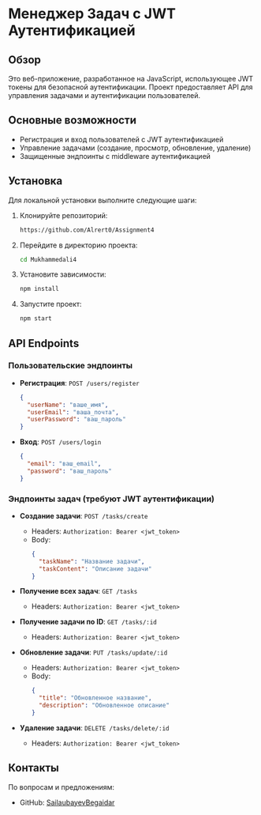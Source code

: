 # Менеджер Задач с JWT Аутентификацией

## Обзор

Это веб-приложение, разработанное на JavaScript, использующее JWT токены для безопасной аутентификации. Проект предоставляет API для управления задачами и аутентификации пользователей.

## Основные возможности

- Регистрация и вход пользователей с JWT аутентификацией
- Управление задачами (создание, просмотр, обновление, удаление)
- Защищенные эндпоинты с middleware аутентификацией

## Установка

Для локальной установки выполните следующие шаги:

1. Клонируйте репозиторий:
   ```bash
   https://github.com/Alrert0/Assignment4
   ```

2. Перейдите в директорию проекта:
   ```bash
   cd Mukhammedali4
   ```

3. Установите зависимости:
   ```bash
   npm install
   ```

4. Запустите проект:
   ```bash
   npm start
   ```

## API Endpoints

### Пользовательские эндпоинты

- **Регистрация**: `POST /users/register`
  ```json
  {
    "userName": "ваше_имя",
    "userEmail": "ваша_почта",
    "userPassword": "ваш_пароль"
  }
  ```

- **Вход**: `POST /users/login`
  ```json
  {
    "email": "ваш_email",
    "password": "ваш_пароль"
  }
  ```

### Эндпоинты задач (требуют JWT аутентификации)

- **Создание задачи**: `POST /tasks/create`
  - Headers: `Authorization: Bearer <jwt_token>`
  - Body:
    ```json
    {
      "taskName": "Название задачи",
      "taskContent": "Описание задачи"
    }
    ```

- **Получение всех задач**: `GET /tasks`
  - Headers: `Authorization: Bearer <jwt_token>`

- **Получение задачи по ID**: `GET /tasks/:id`
  - Headers: `Authorization: Bearer <jwt_token>`

- **Обновление задачи**: `PUT /tasks/update/:id`
  - Headers: `Authorization: Bearer <jwt_token>`
  - Body:
    ```json
    {
      "title": "Обновленное название",
      "description": "Обновленное описание"
    }
    ```

- **Удаление задачи**: `DELETE /tasks/delete/:id`
  - Headers: `Authorization: Bearer <jwt_token>`

## Контакты

По вопросам и предложениям:
- GitHub: [SailaubayevBegaidar](https://github.com/SailaubayevBegaidar)
